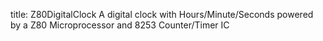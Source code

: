 title: Z80DigitalClock
A digital clock with Hours/Minute/Seconds powered by a Z80 Microprocessor and 8253 Counter/Timer IC
